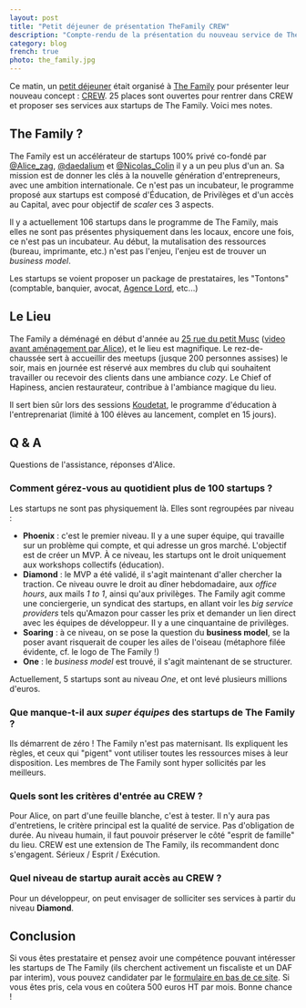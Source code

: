 ```yaml
---
layout: post
title: "Petit déjeuner de présentation TheFamily CREW"
description: "Compte-rendu de la présentation du nouveau service de The Family dédié aux freelances"
category: blog
french: true
photo: the_family.jpg
---
```


Ce matin, un [petit déjeuner](http://www.meetup.com/TheFamilySpecialEvents/events/179387212/)
était organisé à [The Family](http://www.thefamily.co/) pour présenter leur nouveau concept :
[CREW](http://crew.thefamily.co/). 25 places sont ouvertes pour
rentrer dans CREW et proposer ses services aux startups de The Family. Voici mes notes.

## The Family ?

The Family est un accélérateur de startups 100% privé co-fondé par
[@Alice_zag](https://twitter.com/Alice_zag), [@daedalium](https://twitter.com/daedalium)
et [@Nicolas_Colin](https://twitter.com/Nicolas_Colin) il y a un peu plus d'un an. Sa mission est de donner les clés à la nouvelle génération d'entrepreneurs, avec une ambition internationale. Ce n'est pas un incubateur, le programme proposé aux startups est composé d'Éducation, de Privilèges et d'un accès au Capital, avec pour objectif de *scaler* ces 3 aspects.

Il y a actuellement 106 startups dans le programme de The Family, mais elles ne sont pas
présentes physiquement dans les locaux, encore une fois, ce n'est pas un incubateur. Au début, la mutalisation des ressources (bureau, imprimante, etc.) n'est pas l'enjeu, l'enjeu
est de trouver un *business model*.

Les startups se voient proposer un package de prestataires, les "Tontons"
(comptable, banquier, avocat, [Agence Lord](http://www.agencelord.com/), etc...)

## Le Lieu

The Family a déménagé en début d'année au [25 rue du petit Musc](https://www.google.com/maps/place/25+Rue+du+Petit+Musc/@48.8529369,2.364178,17z/data=!3m1!4b1!4m2!3m1!1s0x47e671ff03f19df1:0xd251223a25d29e80)
([video avant aménagement par Alice](https://www.youtube.com/watch?v=PtAWeEYYgck)), et le lieu est magnifique. Le rez-de-chaussée sert
à accueillir des meetups (jusque 200 personnes assises) le soir, mais en journée
est réservé aux membres du club qui souhaitent travailler ou recevoir
des clients dans une ambiance *cozy*. Le Chief of Hapiness, ancien restaurateur,
contribue à l'ambiance magique du lieu.

Il sert bien sûr lors des sessions [Koudetat](http://koudetat.co/), le programme
d'éducation à l'entreprenariat (limité à 100 élèves au lancement, complet en 15 jours).

## Q & A

Questions de l'assistance, réponses d'Alice.

### Comment gérez-vous au quotidient plus de 100 startups ?

Les startups ne sont pas physiquement là. Elles sont regroupées par niveau :

- **Phoenix** : c'est le premier niveau. Il y a une super équipe, qui travaille sur un problème qui compte, et qui adresse un gros marché. L'objectif est de créer un MVP. À ce niveau, les startups ont le droit uniquement aux workshops collectifs (éducation).
- **Diamond** : le MVP a été validé, il s'agit maintenant d'aller chercher la traction. Ce niveau ouvre le droit au dîner hebdomadaire, aux *office hours*, aux mails *1 to 1*, ainsi qu'aux privilèges. The Family agit comme une conciergerie, un syndicat des startups, en allant voir les *big service providers* tels qu'Amazon pour casser les prix et demander un lien direct avec les équipes de développeur. Il y a une cinquantaine de privilèges.
- **Soaring** : à ce niveau, on se pose la question du **business model**, se la poser avant risquerait de couper les ailes de l'oiseau (métaphore filée évidente, cf. le logo de The Family !)
- **One** : le *business model* est trouvé, il s'agit maintenant de se structurer.

Actuellement, 5 startups sont au niveau *One*, et ont levé plusieurs millions d'euros.

### Que manque-t-il aux *super équipes* des startups de The Family ?

Ils démarrent de zéro ! The Family n'est pas maternisant. Ils expliquent les règles, et ceux qui "pigent" vont utiliser toutes les ressources mises à leur disposition. Les membres de The Family sont hyper sollicités par les meilleurs.

### Quels sont les critères d'entrée au CREW ?

Pour Alice, on part d'une feuille blanche, c'est à tester. Il n'y aura pas d'entretiens, le critère principal est la qualité de service. Pas d'obligation de durée. Au niveau humain, il faut pouvoir préserver le côté "esprit de famille" du lieu. CREW est une extension de The Family, ils recommandent donc s'engagent. Sérieux / Esprit / Exécution.

### Quel niveau de startup aurait accès au CREW ?

Pour un développeur, on peut envisager de solliciter ses services à partir du niveau **Diamond**.

## Conclusion

Si vous êtes prestataire et pensez avoir une compétence pouvant intéresser les startups
de The Family (ils cherchent activement un fiscaliste et un DAF par interim), vous pouvez candidater par le [formulaire en bas de ce site](http://crew.thefamily.co/). Si vous êtes pris, cela vous en coûtera 500 euros HT par mois. Bonne chance !
